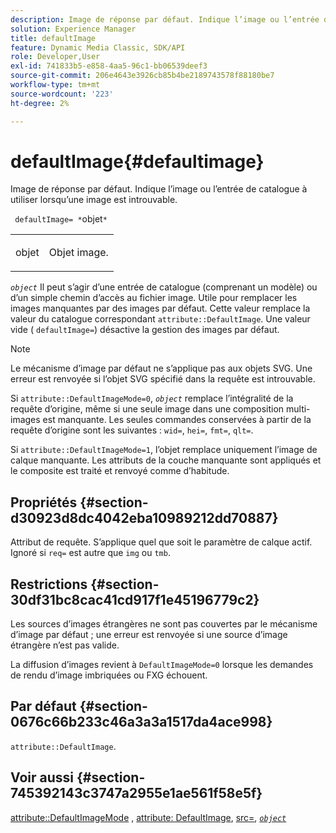 ```yaml
---
description: Image de réponse par défaut. Indique l’image ou l’entrée de catalogue à utiliser lorsqu’une image est introuvable.
solution: Experience Manager
title: defaultImage
feature: Dynamic Media Classic, SDK/API
role: Developer,User
exl-id: 741833b5-e858-4aa5-96c1-bb06539deef3
source-git-commit: 206e4643e3926cb85b4be2189743578f88180be7
workflow-type: tm+mt
source-wordcount: '223'
ht-degree: 2%

---
```


# defaultImage{#defaultimage}

Image de réponse par défaut. Indique l’image ou l’entrée de catalogue à utiliser lorsqu’une image est introuvable.

` defaultImage= *`objet`*`

<table id="simpletable_C1FC14B7D9AE476DB2B10EB402944335"> 
 <tr class="strow"> 
  <td class="stentry"> <p> <span class="codeph"> <span class="varname"> objet  </span> </span> </p> </td> 
  <td class="stentry"> <p>Objet image. </p> </td> 
 </tr> 
</table>

*`object`* Il peut s’agir d’une entrée de catalogue (comprenant un modèle) ou d’un simple chemin d’accès au fichier image. Utile pour remplacer les images manquantes par des images par défaut. Cette valeur remplace la valeur du catalogue correspondant `attribute::DefaultImage`. Une valeur vide ( `defaultImage=`) désactive la gestion des images par défaut.

>[!NOTE]
>
>Le mécanisme d’image par défaut ne s’applique pas aux objets SVG. Une erreur est renvoyée si l’objet SVG spécifié dans la requête est introuvable.

Si `attribute::DefaultImageMode=0`, *`object`* remplace l’intégralité de la requête d’origine, même si une seule image dans une composition multi-images est manquante. Les seules commandes conservées à partir de la requête d’origine sont les suivantes : `wid=`, `hei=`, `fmt=`, `qlt=`.

Si `attribute::DefaultImageMode=1`, l’objet remplace uniquement l’image de calque manquante. Les attributs de la couche manquante sont appliqués et le composite est traité et renvoyé comme d’habitude.

## Propriétés {#section-d30923d8dc4042eba10989212dd70887}

Attribut de requête. S’applique quel que soit le paramètre de calque actif. Ignoré si `req=` est autre que `img` ou `tmb`.

## Restrictions {#section-30df31bc8cac41cd917f1e45196779c2}

Les sources d’images étrangères ne sont pas couvertes par le mécanisme d’image par défaut ; une erreur est renvoyée si une source d’image étrangère n’est pas valide.

La diffusion d’images revient à `DefaultImageMode=0` lorsque les demandes de rendu d’image imbriquées ou FXG échouent.

## Par défaut {#section-0676c66b233c46a3a3a1517da4ace998}

`attribute::DefaultImage`.

## Voir aussi {#section-745392143c3747a2955e1ae561f58e5f}

[attribute::DefaultImageMode](../../../../../is-api/image-catalog/image-serving-api-ref/c-image-catalog-reference/c-attributes-reference/r-defaultimagemode.md#reference-8a996af162f84e46bbe9e6e0d4e26782) ,  [attribute: DefaultImage](../../../../../is-api/image-catalog/image-serving-api-ref/c-image-catalog-reference/c-attributes-reference/r-is-cat-defaultimage.md#reference-8e9900e129f54ed68462a3c2fc3bc433),  [src=](../../../../../is-api/http-ref/image-serving-api-ref/c-http-protocol-reference/c-command-reference/r-src.md#reference-f6506637778c4c69bf106a7924a91ab1),  [ *`object`* ](../../../../../is-api/http-ref/image-serving-api-ref/c-http-protocol-reference/c-data-types/r-object.md#reference-2591bd24548d462782c68d138ef795a0)

